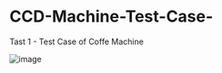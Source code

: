 # CCD-Machine-Test-Case-  

Tast 1 - Test Case of Coffe Machine

![image](https://github.com/user-attachments/assets/41d69ea5-dede-4c38-9b36-fcddf0baa09a)
